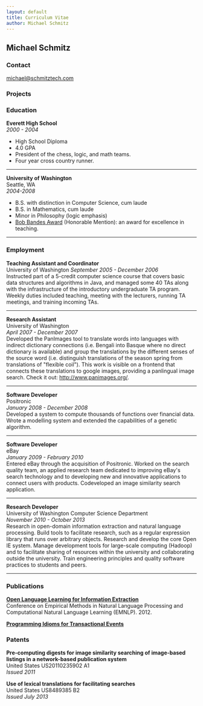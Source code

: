 ```yaml
---
layout: default
title: Curriculum Vitae
author: Michael Schmitz
---
```


## Michael Schmitz
### Contact
michael@schmitztech.com

### Projects

### Education

**Everett High School**  
*2000 - 2004*  

* High School Diploma
* 4.0 GPA
* President of the chess, logic, and math teams.
* Four year cross country runner.

***

**University of Washington**  
Seattle, WA  
*2004-2008*  

* B.S. with distinction in Computer Science, cum laude
* B.S. in Mathematics, cum laude
* Minor in Philosophy (logic emphasis)
* [Bob Bandes Award](http://www.cs.washington.edu/education/bandes.html) (Honorable Mention): an award for excellence in teaching.

***

### Employment

**Teaching Assistant and Coordinator**  
University of Washington
*September 2005 - December 2006*  
Instructed part of a 5-credit computer science course that covers basic data
structures and algorithms in Java, and managed some 40 TAs along with the
infrastructure of the introductory undergraduate TA program. Weekly duties
included teaching, meeting with the lecturers, running TA meetings, and
training incoming TAs.

***

**Research Assistant**  
University of Washington  
*April 2007 - December 2007*  
Developed the PanImages tool to translate words into languages with indirect
dictionary connections (i.e. Bengali into Basque where no direct dictionary is
available) and group the translations by the different senses of the source
word (i.e. distinguish translations of the season spring from translations of
"flexible coil"). This work is visible on a frontend that connects these
translations to google images, providing a panlingual image search. Check it
out: http://www.panimages.org/.

***

**Software Developer**  
Positronic  
*January 2008 - December 2008*  
Developed a system to compute thousands of functions over financial data. Wrote
a modelling system and extended the capabilities of a genetic algorithm.

***

**Software Developer**  
eBay  
*January 2009 - February 2010*  
Entered eBay through the acquisition of Positronic. Worked on the search
quality team, an applied research team dedicated to improving eBay's search
technology and to developing new and innovative applications to connect users
with products. Codeveloped an image similarity search application.

***

**Research Developer**  
University of Washington Computer Science Department  
*November 2010 - October 2013*  
Research in open-domain information extraction and natural language processing.
Build tools to facilitate research, such as a regular expression library that
runs over arbitrary objects. Research and develop the core Open IE system.
Manage development tools for large-scale computing (Hadoop) and to facilitate
sharing of resources within the university and collaborating outside the
university. Train engineering principles and quality software practices to
students and peers.

***

### Publications

**[Open Language Learning for Information Extraction](https://homes.cs.washington.edu/~mausam/papers/emnlp12a.pdf)**  
Conference on Empirical Methods in Natural Language Processing and Computational Natural Language Learning (EMNLP). 2012.

**[Programming Idioms for Transactional Events](homes.cs.washington.edu/~djg/papers/te_idioms.pdf)**

### Patents

**Pre-computing digests for image similarity searching of image-based listings in a network-based publication system**  
United States US20110235902 A1  
*Issued 2011*  

**Use of lexical translations for facilitating searches**  
United States US8489385 B2  
*Issued July 2013*
